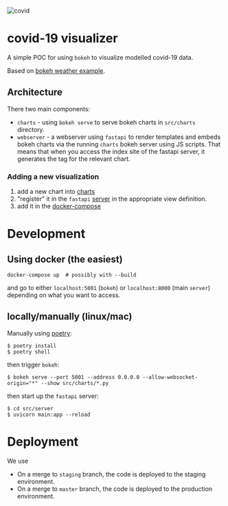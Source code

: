 ![covid](https://github.com/epidemics/covid/workflows/covid/badge.svg)

# covid-19 visualizer
A simple POC for using `bokeh` to visualize modelled covid-19 data. 

Based on [bokeh weather example](https://github.com/bokeh/bokeh/tree/master/examples/app/weather).

## Architecture
There two main components:

* `charts` - using `bokeh serve` to serve bokeh charts
  in `src/charts` directory.
* `webserver` - a webserver using `fastapi` to render templates and embeds
  bokeh charts via the running `charts` bokeh server using JS scripts. That means that when you access the index site
  of the fastapi server, it generates the tag for the relevant chart. 

### Adding a new visualization
1. add a new chart into [charts](https://github.com/epidemics/covid/tree/master/src/charts)
2. "register" it in the `fastapi` [server](https://github.com/epidemics/covid/blob/master/src/server/main.py#L19) in the appropriate view definition.
3. add it in the [docker-compose](https://github.com/epidemics/covid/blob/master/docker-compose.yaml#L22)

# Development
## Using docker (the easiest) 
```
docker-compose up  # possibly with --build
```
and go to either `localhost:5001` (`bokeh`) or `localhost:8000` (main `server`) depending on what you want to access.

## locally/manually (linux/mac)
Manually using [poetry](https://python-poetry.org/docs/#installation):
```
$ poetry install
$ poetry shell
```

then trigger `bokeh`:
```
$ bokeh serve --port 5001 --address 0.0.0.0 --allow-websocket-origin="*" --show src/charts/*.py
```

then start up the `fastapi` server:
```
$ cd src/server
$ uvicorn main:app --reload
```

# Deployment
We use 
* On a merge to `staging` branch, the code is deployed to the staging environment.
* On a merge to `master` branch, the code is deployed to the production environment.